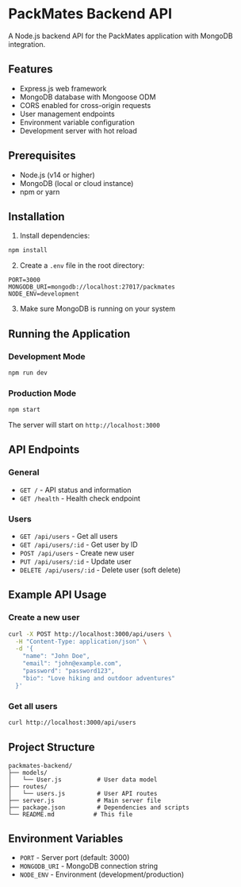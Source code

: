 # PackMates Backend API

A Node.js backend API for the PackMates application with MongoDB integration.

## Features

- Express.js web framework
- MongoDB database with Mongoose ODM
- CORS enabled for cross-origin requests
- User management endpoints
- Environment variable configuration
- Development server with hot reload

## Prerequisites

- Node.js (v14 or higher)
- MongoDB (local or cloud instance)
- npm or yarn

## Installation

1. Install dependencies:
```bash
npm install
```

2. Create a `.env` file in the root directory:
```env
PORT=3000
MONGODB_URI=mongodb://localhost:27017/packmates
NODE_ENV=development
```

3. Make sure MongoDB is running on your system

## Running the Application

### Development Mode
```bash
npm run dev
```

### Production Mode
```bash
npm start
```

The server will start on `http://localhost:3000`

## API Endpoints

### General
- `GET /` - API status and information
- `GET /health` - Health check endpoint

### Users
- `GET /api/users` - Get all users
- `GET /api/users/:id` - Get user by ID
- `POST /api/users` - Create new user
- `PUT /api/users/:id` - Update user
- `DELETE /api/users/:id` - Delete user (soft delete)

## Example API Usage

### Create a new user
```bash
curl -X POST http://localhost:3000/api/users \
  -H "Content-Type: application/json" \
  -d '{
    "name": "John Doe",
    "email": "john@example.com",
    "password": "password123",
    "bio": "Love hiking and outdoor adventures"
  }'
```

### Get all users
```bash
curl http://localhost:3000/api/users
```

## Project Structure

```
packmates-backend/
├── models/
│   └── User.js          # User data model
├── routes/
│   └── users.js         # User API routes
├── server.js            # Main server file
├── package.json         # Dependencies and scripts
└── README.md           # This file
```

## Environment Variables

- `PORT` - Server port (default: 3000)
- `MONGODB_URI` - MongoDB connection string
- `NODE_ENV` - Environment (development/production)
